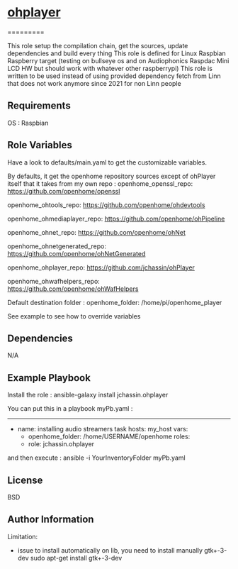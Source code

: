 # [ohplayer](#ohplayer)
=========

This role setup the compilation chain, get the sources, update dependencies and build every thing
This role is defined for Linux Raspbian Raspberry target (testing on bullseye os and on Audiophonics Raspdac Mini LCD HW but should work with whatever other raspberrypi)
This role is written to be used instead of using provided dependency fetch from Linn that does not work anymore since 2021 for non Linn people

Requirements
------------
OS : Raspbian

Role Variables
--------------

Have a look to defaults/main.yaml to get the customizable variables. 

By defaults, it get the openhome repository sources except of ohPlayer itself that it takes from my own repo :
openhome_openssl_repo: https://github.com/openhome/openssl

openhome_ohtools_repo: https://github.com/openhome/ohdevtools

openhome_ohmediaplayer_repo: https://github.com/openhome/ohPipeline

openhome_ohnet_repo: https://github.com/openhome/ohNet

openhome_ohnetgenerated_repo: https://github.com/openhome/ohNetGenerated

openhome_ohplayer_repo: https://github.com/jchassin/ohPlayer

openhome_ohwafhelpers_repo: https://github.com/openhome/ohWafHelpers


Default destination folder : 
openhome_folder: /home/pi/openhome_player

See example to see how to override variables

Dependencies
------------
N/A

Example Playbook
----------------

Install the role : 
ansible-galaxy install  jchassin.ohplayer


You can put this in a playbook myPb.yaml : 

---
- name: installing audio streamers task
  hosts: my_host
  vars:
    - openhome_folder: /home/USERNAME/openhome
  roles:
    - role: jchassin.ohplayer

and then execute : 
ansible -i YourInventoryFolder myPb.yaml

License
-------

BSD

Author Information
------------------

Limitation:

- issue to install automatically on lib, you need to install manually gtk+-3-dev
	sudo apt-get install gtk+-3-dev

